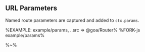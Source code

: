 ## URL Parameters

Named route parameters are captured and added to `ctx.params`.

%EXAMPLE: example/params, ..src => @goa/Router%
%FORK-js example/params%

%~%